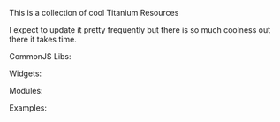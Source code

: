 This is a collection of cool Titanium Resources

I expect to update it pretty frequently but there is so much coolness out there it takes time.


CommonJS Libs:

Widgets:

Modules:

Examples:
